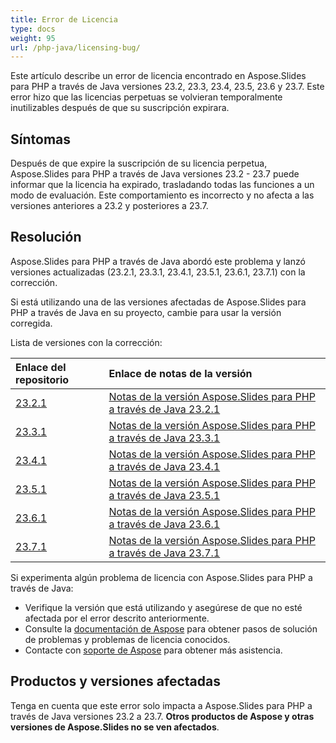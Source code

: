 ```yaml
---
title: Error de Licencia
type: docs
weight: 95
url: /php-java/licensing-bug/
---
```


Este artículo describe un error de licencia encontrado en Aspose.Slides para PHP a través de Java versiones 23.2, 23.3, 23.4, 23.5, 23.6 y 23.7. Este error hizo que las licencias perpetuas se volvieran temporalmente inutilizables después de que su suscripción expirara.

## Síntomas ##

Después de que expire la suscripción de su licencia perpetua, Aspose.Slides para PHP a través de Java versiones 23.2 - 23.7 puede informar que la licencia ha expirado, trasladando todas las funciones a un modo de evaluación.
Este comportamiento es incorrecto y no afecta a las versiones anteriores a 23.2 y posteriores a 23.7.

## Resolución ##

Aspose.Slides para PHP a través de Java abordó este problema y lanzó versiones actualizadas (23.2.1, 23.3.1, 23.4.1, 23.5.1, 23.6.1, 23.7.1) con la corrección.

Si está utilizando una de las versiones afectadas de Aspose.Slides para PHP a través de Java en su proyecto, cambie para usar la versión corregida.

Lista de versiones con la corrección:

| Enlace del repositorio | Enlace de notas de la versión |
| :- | :- | 
|[23.2.1](https://releases.aspose.com/php-java/repo/com/aspose/aspose-slides/23.2.1/) | [Notas de la versión Aspose.Slides para PHP a través de Java 23.2.1](https://releases.aspose.com/slides/php-java/release-notes/2023/aspose-slides-for-java-23-2-1-release-notes/)|
|[23.3.1](https://releases.aspose.com/php-java/repo/com/aspose/aspose-slides/23.3.1/) | [Notas de la versión Aspose.Slides para PHP a través de Java 23.3.1](https://releases.aspose.com/slides/php-java/release-notes/2023/aspose-slides-for-java-23-3-1-release-notes/)|
|[23.4.1](https://releases.aspose.com/php-java/repo/com/aspose/aspose-slides/23.4.1/) | [Notas de la versión Aspose.Slides para PHP a través de Java 23.4.1](https://releases.aspose.com/slides/php-java/release-notes/2023/aspose-slides-for-java-23-4-1-release-notes/)|
|[23.5.1](https://releases.aspose.com/php-java/repo/com/aspose/aspose-slides/23.5.1/) | [Notas de la versión Aspose.Slides para PHP a través de Java 23.5.1](https://releases.aspose.com/slides/php-java/release-notes/2023/aspose-slides-for-java-23-5-1-release-notes/)|
|[23.6.1](https://releases.aspose.com/php-java/repo/com/aspose/aspose-slides/23.6.1/) | [Notas de la versión Aspose.Slides para PHP a través de Java 23.6.1](https://releases.aspose.com/slides/php-java/release-notes/2023/aspose-slides-for-java-23-6-1-release-notes/)|
|[23.7.1](https://releases.aspose.com/php-java/repo/com/aspose/aspose-slides/23.7.1/) | [Notas de la versión Aspose.Slides para PHP a través de Java 23.7.1](https://releases.aspose.com/slides/php-java/release-notes/2023/aspose-slides-for-java-23-7-1-release-notes/)|

Si experimenta algún problema de licencia con Aspose.Slides para PHP a través de Java:

- Verifique la versión que está utilizando y asegúrese de que no esté afectada por el error descrito anteriormente.
- Consulte la [documentación de Aspose](https://docs.aspose.com/slides/php-java/getting-started/) para obtener pasos de solución de problemas y problemas de licencia conocidos.
- Contacte con [soporte de Aspose](https://forum.aspose.com/) para obtener más asistencia.

## Productos y versiones afectadas ##

Tenga en cuenta que este error solo impacta a Aspose.Slides para PHP a través de Java versiones 23.2 a 23.7. **Otros productos de Aspose y otras versiones de Aspose.Slides no se ven afectados**.